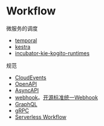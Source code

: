 # Workflow

微服务的调度

* [temporal](https://github.com/temporalio/temporal)
* [kestra](https://github.com/kestra-io/kestra)
* [incubator-kie-kogito-runtimes](https://github.com/apache/incubator-kie-kogito-runtimes)

 规范

* [CloudEvents](https://cloudevents.io/)
* [OpenAPI](https://swagger.io/specification/)
* [AsyncAPI](https://www.asyncapi.com/)
* [webhook](https://www.standardwebhooks.com/)。[开源标准统一Webhook](https://mp.weixin.qq.com/s?__biz=MzIzMzcxMTUxOQ==&mid=2247488410&idx=3&sn=51339045e4c1613dad1089988c586672&chksm=e880216adff7a87c00a6bc598ce43c2102d63f74ef8e03fbb3f840e2847b195827f0cb4fdf15&mpshare=1&scene=1&srcid=0126BRaw81sj5RFrS2kQ89Sr&sharer_shareinfo=f67cf87f5c2501948c99e7545eacfb6b&sharer_shareinfo_first=f67cf87f5c2501948c99e7545eacfb6b&version=4.1.10.99312&platform=mac#rd)
* [GraphQL](https://graphql.org/)
* [gRPC](https://grpc.io/)
* [Serverless Workflow](https://serverlessworkflow.io/)

